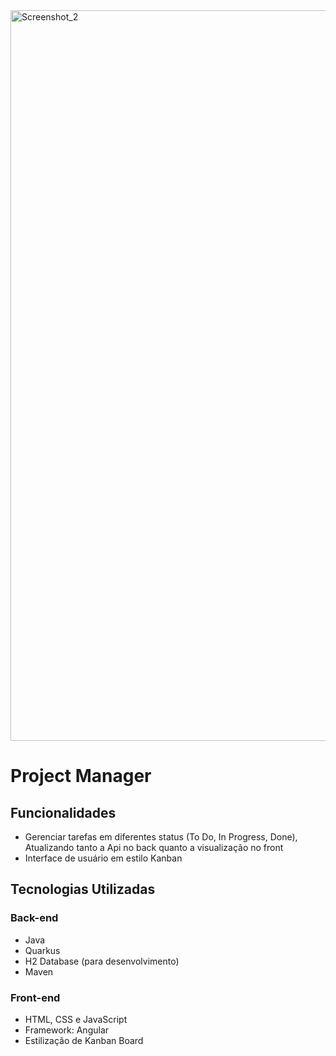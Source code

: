 <img width="2555" height="1169" alt="Screenshot_2" src="https://github.com/user-attachments/assets/a6cd465b-0f3a-458c-b701-8ed617901320" />


# Project Manager

## Funcionalidades
- Gerenciar tarefas em diferentes status (To Do, In Progress, Done), Atualizando tanto a Api no back quanto a visualização no front
- Interface de usuário em estilo Kanban

## Tecnologias Utilizadas

### Back-end
- Java
- Quarkus
- H2 Database (para desenvolvimento)
- Maven

### Front-end
- HTML, CSS e JavaScript
- Framework: Angular
- Estilização de Kanban Board
